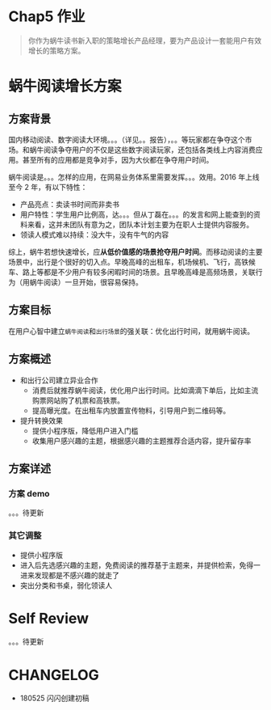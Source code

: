 # Chap5 作业

> 你作为蜗牛读书新入职的策略增长产品经理，要为产品设计一套能用户有效增长的策略方案。

# 蜗牛阅读增长方案

## 方案背景

国内移动阅读、数字阅读大环境。。。（详见。。报告），。。等玩家都在争夺这个市场。和蜗牛阅读争夺用户的不仅是这些数字阅读玩家，还包括各类线上内容消费应用。甚至所有的应用都是竞争对手，因为大伙都在争夺用户时间。

蜗牛阅读是。。。怎样的应用，在网易业务体系里需要发挥。。。效用。2016 年上线至今 2 年，有以下特性：

- 产品亮点：卖读书时间而非卖书
- 用户特性：学生用户比例高，达。。。但从丁磊在。。。的发言和网上能查到的资料来看，这并未团队有意为之，团队本计划主要为在职人士提供内容服务。
- 领读人模式难以持续：没大牛，没有牛气的内容

综上，蜗牛若想快速增长，应**从低价值感的场景抢夺用户时间**。而移动阅读的主要场景中，出行是个很好的切入点。早晚高峰的出租车，机场候机、飞行，高铁候车、路上等都是不少用户有较多闲暇时间的场景。且早晚高峰是高频场景，关联行为（用蜗牛阅读）一旦开始，很容易保持。

## 方案目标

在用户心智中建立`蜗牛阅读`和`出行场景`的强关联：优化出行时间，就用蜗牛阅读。

## 方案概述


- 和出行公司建立异业合作
  - 消费后就推荐蜗牛阅读，优化用户出行时间。比如滴滴下单后，比如主流购票网站购了机票和高铁票。
  - 提高曝光度。在出租车内放置宣传物料，引导用户到二维码等。
- 提升转换效果
  - 提供小程序版，降低用户进入门槛
  - 收集用户感兴趣的主题，根据感兴趣的主题推荐合适内容，提升留存率


## 方案详述

### 方案 demo

。。。待更新

### 其它调整

* 提供小程序版
* 进入后先选感兴趣的主题，免费阅读的推荐基于主题来，并提供检索，免得一进来发现都是不感兴趣的就走了
* 突出分类和书桌，弱化领读人


# Self Review

。。。待更新

# CHANGELOG 

- 180525 闪闪创建初稿


